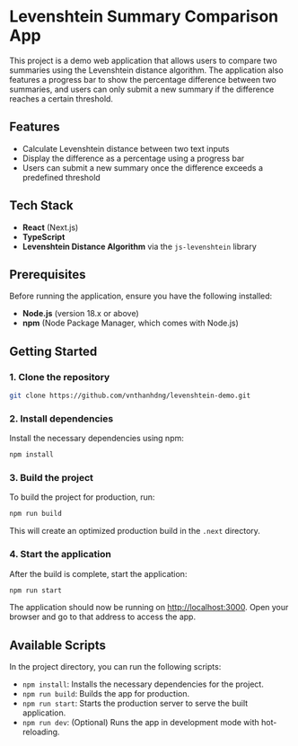 # Levenshtein Summary Comparison App

This project is a demo web application that allows users to compare two summaries using the Levenshtein distance algorithm. The application also features a progress bar to show the percentage difference between two summaries, and users can only submit a new summary if the difference reaches a certain threshold.

## Features

- Calculate Levenshtein distance between two text inputs
- Display the difference as a percentage using a progress bar
- Users can submit a new summary once the difference exceeds a predefined threshold

## Tech Stack

- **React** (Next.js)
- **TypeScript**
- **Levenshtein Distance Algorithm** via the `js-levenshtein` library

## Prerequisites

Before running the application, ensure you have the following installed:

- **Node.js** (version 18.x or above)
- **npm** (Node Package Manager, which comes with Node.js)

## Getting Started

### 1. Clone the repository

```bash
git clone https://github.com/vnthanhdng/levenshtein-demo.git
```

### 2. Install dependencies

Install the necessary dependencies using npm:

```bash
npm install
```

### 3. Build the project

To build the project for production, run:

```bash
npm run build
```

This will create an optimized production build in the `.next` directory.

### 4. Start the application

After the build is complete, start the application:

```bash
npm run start
```

The application should now be running on [http://localhost:3000](http://localhost:3000). Open your browser and go to that address to access the app.

## Available Scripts

In the project directory, you can run the following scripts:

- `npm install`: Installs the necessary dependencies for the project.
- `npm run build`: Builds the app for production.
- `npm run start`: Starts the production server to serve the built application.
- `npm run dev`: (Optional) Runs the app in development mode with hot-reloading.
